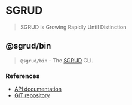 # SGRUD
> SGRUD is Growing Rapidly Until Distinction

## @sgrud/bin
> `@sgrud/bin` - The [SGRUD](https://github.com/sgrud/client) CLI.

### References
- [API documentation](https://sgrud.github.io/client/modules/bin)
- [GIT repository](https://github.com/sgrud/client/blob/main/packages/bin)
